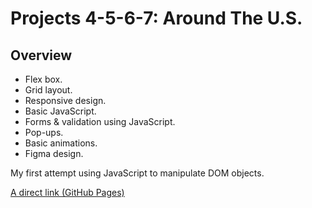 # Projects 4-5-6-7: Around The U.S.

## Overview

* Flex box.
* Grid layout.
* Responsive design.
* Basic JavaScript.
* Forms & validation using JavaScript.
* Pop-ups.
* Basic animations.
* Figma design.

My first attempt using JavaScript to manipulate DOM objects.

[A direct link (GitHub Pages)](https://mrseif123.github.io/Web-Project-4-5-6)
